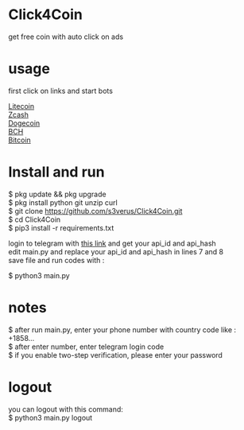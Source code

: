 # Click4Coin
get free coin with auto click on ads


# usage

first click on links and start bots

[Litecoin](https://t.me/Litecoin_click_bot?start=um7i) <br>
[Zcash](https://t.me/Zcash_click_bot?start=vASSD) <br>
[Dogecoin](https://t.me/Dogecoin_click_bot?start=PpMg) <br>
[BCH](https://t.me/BCH_clickbot?start=BYAkZ) <br>
[Bitcoin](https://t.me/BitcoinClick_bot?start=RBEp) <br>


# Install and run
$ pkg update && pkg upgrade <br>
$ pkg install python git unzip curl <br>
$ git clone https://github.com/s3verus/Click4Coin.git <br>
$ cd Click4Coin <br>
$ pip3 install -r requirements.txt <br>

login to telegram with [this link](https://my.telegram.org/auth) and get your api_id and api_hash <br>
edit main.py and replace your api_id and api_hash in lines 7 and 8 <br>
save file and run codes with : <br>

$ python3 main.py <br>


# notes

$ after run main.py, enter your phone number with country code like : +1858... <br>
$ after enter number, enter telegram login code <br>
$ if you enable two-step verification, please enter your password <br>


# logout

you can logout with this command: <br>
$ python3 main.py logout <br>
